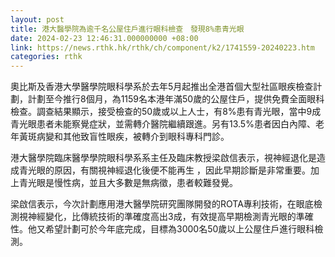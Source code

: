 ```yaml
---
layout: post
title: 港大醫學院為逾千名公屋住戶進行眼科檢查　發現8%患青光眼
date: 2024-02-23 12:46:31.000000000 +08:00
link: https://news.rthk.hk/rthk/ch/component/k2/1741559-20240223.htm
categories: rthk
---
```


奧比斯及香港大學醫學院眼科學系於去年5月起推出全港首個大型社區眼疾檢查計劃，計劃至今推行8個月，為1159名本港年滿50歲的公屋住戶，提供免費全面眼科檢查。調查結果顯示，接受檢查的50歲或以上人士，有8%患有青光眼，當中9成青光眼患者未能察覺症狀，並需轉介醫院繼續跟進。另有13.5%患者因白內障、老年黃斑病變和其他致盲性眼疾，被轉介到眼科專科門診。

港大醫學院臨床醫學學院眼科學系系主任及臨床教授梁啟信表示，視神經退化是造成青光眼的原因，有關視神經退化後便不能再生 ，因此早期診斷是非常重要。加上青光眼是慢性病，並且大多數是無病徵，患者較難發覺。

梁啟信表示，今次計劃應用港大醫學院研究團隊開發的ROTA專利技術，在眼底檢測視神經變化，比傳統技術的準確度高出3成，有效提高早期檢測青光眼的準確性。他又希望計劃可於今年底完成，目標為3000名50歲以上公屋住戶進行眼科檢測。
